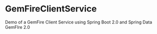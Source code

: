 # GemFireClientService
Demo of a GemFire Client Service using Spring Boot 2.0 and Spring Data GemFIre 2.0
